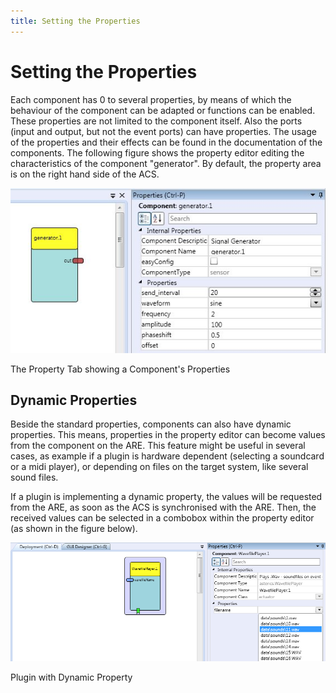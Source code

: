 ```yaml
---
title: Setting the Properties
---
```


# Setting the Properties

Each component has 0 to several properties, by means of which the behaviour of the component can be adapted or functions can be enabled. These properties are not limited to the component itself. Also the ports (input and output, but not the event ports) can have properties. The usage of the properties and their effects can be found in the documentation of the components. The following figure shows the property editor editing the characteristics of the component "generator". By default, the property area is on the right hand side of the ACS.

![Screenshot: The Property Tab showing a Component's Properties](./img/a_Components_Properties_in_property_tab.jpg "Screenshot: The Property Tab showing a Component's Properties")

The Property Tab showing a Component's Properties

## Dynamic Properties

Beside the standard properties, components can also have dynamic properties. This means, properties in the property editor can become values from the component on the ARE. This feature might be useful in several cases, as example if a plugin is hardware dependent (selecting a soundcard or a midi player), or depending on files on the target system, like several sound files.

If a plugin is implementing a dynamic property, the values will be requested from the ARE, as soon as the ACS is synchronised with the ARE. Then, the received values can be selected in a combobox within the property editor (as shown in the figure below).

![Plugin with Dynamic Property](./img/DynProperty.png "Plugin with Dynamic Property")

Plugin with Dynamic Property
